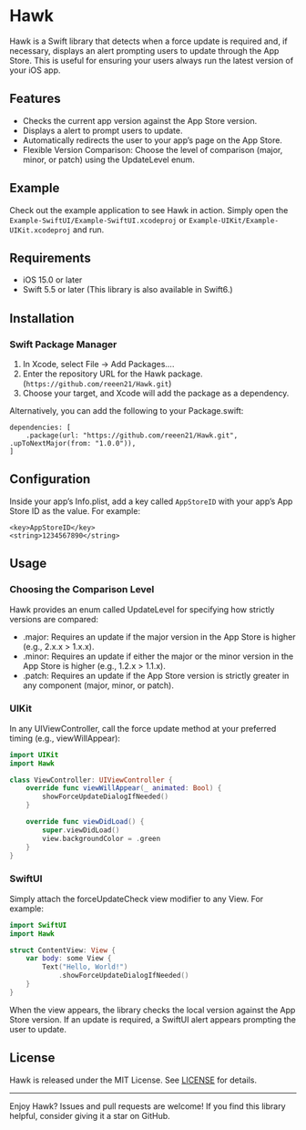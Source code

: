 # Hawk
Hawk is a Swift library that detects when a force update is required and, if necessary, displays an alert prompting users to update through the App Store. This is useful for ensuring your users always run the latest version of your iOS app.

## Features
- Checks the current app version against the App Store version.  
- Displays a alert to prompt users to update.  
- Automatically redirects the user to your app’s page on the App Store.
- Flexible Version Comparison: Choose the level of comparison (major, minor, or patch) using the UpdateLevel enum.

## Example
Check out the example application to see Hawk in action. Simply open the `Example-SwiftUI/Example-SwiftUI.xcodeproj` or `Example-UIKit/Example-UIKit.xcodeproj` and run.

## Requirements
- iOS 15.0 or later
- Swift 5.5 or later (This library is also available in Swift6.)

## Installation
### Swift Package Manager  
1. In Xcode, select File → Add Packages....  
2. Enter the repository URL for the Hawk package.  (`https://github.com/reeen21/Hawk.git`)
3. Choose your target, and Xcode will add the package as a dependency.  

Alternatively, you can add the following to your Package.swift:
```
dependencies: [
    .package(url: "https://github.com/reeen21/Hawk.git", .upToNextMajor(from: "1.0.0")),
]
```
 
## Configuration
Inside your app’s Info.plist, add a key called `AppStoreID` with your app’s App Store ID as the value. For example:

```
<key>AppStoreID</key>
<string>1234567890</string>
```

## Usage
### Choosing the Comparison Level
Hawk provides an enum called UpdateLevel for specifying how strictly versions are compared:

- .major: Requires an update if the major version in the App Store is higher (e.g., 2.x.x > 1.x.x).   
- .minor: Requires an update if either the major or the minor version in the App Store is higher (e.g., 1.2.x > 1.1.x).   
- .patch: Requires an update if the App Store version is strictly greater in any component (major, minor, or patch).  

### UIKit
In any UIViewController, call the force update method at your preferred timing (e.g., viewWillAppear):
```swift
import UIKit
import Hawk

class ViewController: UIViewController {
    override func viewWillAppear(_ animated: Bool) {
        showForceUpdateDialogIfNeeded()
    }

    override func viewDidLoad() {
        super.viewDidLoad()
        view.backgroundColor = .green
    }
}

```

### SwiftUI
Simply attach the forceUpdateCheck view modifier to any View. For example:
```swift
import SwiftUI
import Hawk

struct ContentView: View {
    var body: some View {
        Text("Hello, World!")
            .showForceUpdateDialogIfNeeded()
    }
}
```
When the view appears, the library checks the local version against the App Store version. If an update is required, a SwiftUI alert appears prompting the user to update.

## License
Hawk is released under the MIT License. See [LICENSE](https://github.com/reeen21/Hawk/blob/main/LICENSE) for details.

--------

Enjoy Hawk?  Issues and pull requests are welcome!  If you find this library helpful, consider giving it a star on GitHub.  
